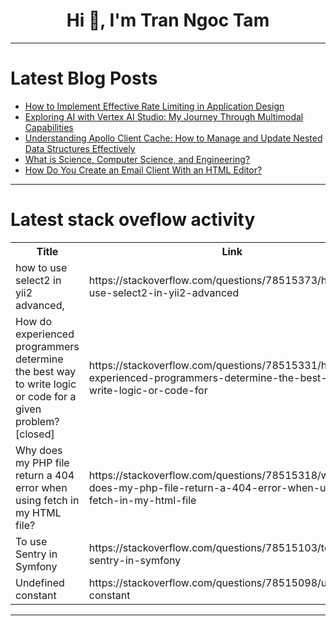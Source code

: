 <h1 align="center">Hi 👋, I'm Tran Ngoc Tam</h1>

---

# Latest Blog Posts 
<!-- BLOG-POST-LIST:START -->
- [How to Implement Effective Rate Limiting in Application Design](https://dev.to/getambassador2024/how-to-implement-effective-rate-limiting-in-application-design-2oob)
- [Exploring AI with Vertex AI Studio: My Journey Through Multimodal Capabilities](https://dev.to/fodelaye26/exploring-ai-with-vertex-ai-studio-my-journey-through-multimodal-capabilities-1j2g)
- [Understanding Apollo Client Cache: How to Manage and Update Nested Data Structures Effectively](https://dev.to/bhanufyi/understanding-apollo-client-cache-how-to-manage-and-update-nested-data-structures-effectively-11n8)
- [What is Science, Computer Science, and Engineering?](https://dev.to/mdadul/what-is-science-computer-science-and-engineering-9k2)
- [How Do You Create an Email Client With an HTML Editor?](https://dev.to/ideradevtools/how-do-you-create-an-email-client-with-an-html-editor-321m)
<!-- BLOG-POST-LIST:END -->

---

# Latest stack oveflow activity
<table>
  <tr><th>Title</th><th>Link</th></tr>
  <!-- STACKOVERFLOW:START --><tr><td>how to use select2 in yii2 advanced,</td><td>https://stackoverflow.com/questions/78515373/how-to-use-select2-in-yii2-advanced</td></tr><tr><td>How do experienced programmers determine the best way to write logic or code for a given problem? [closed]</td><td>https://stackoverflow.com/questions/78515331/how-do-experienced-programmers-determine-the-best-way-to-write-logic-or-code-for</td></tr><tr><td>Why does my PHP file return a 404 error when using fetch in my HTML file?</td><td>https://stackoverflow.com/questions/78515318/why-does-my-php-file-return-a-404-error-when-using-fetch-in-my-html-file</td></tr><tr><td>To use Sentry in Symfony</td><td>https://stackoverflow.com/questions/78515103/to-use-sentry-in-symfony</td></tr><tr><td>Undefined constant</td><td>https://stackoverflow.com/questions/78515098/undefined-constant</td></tr><!-- STACKOVERFLOW:END -->
</table>

---


